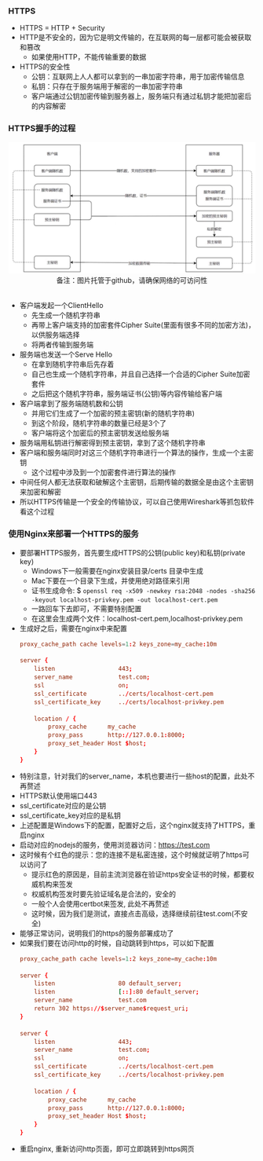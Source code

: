 ### HTTPS

- HTTPS = HTTP + Security
- HTTP是不安全的，因为它是明文传输的，在互联网的每一层都可能会被获取和篡改
    * 如果使用HTTP，不能传输重要的数据
- HTTPS的安全性
    * 公钥：互联网上人人都可以拿到的一串加密字符串，用于加密传输信息
    * 私钥：只存在于服务端用于解密的一串加密字符串
    * 客户端通过公钥加密传输到服务器上，服务端只有通过私钥才能把加密后的内容解密

### HTTPS握手的过程

<div align="center">
    <img width="600" src="./screenshot/3.jpg">
    <br />
    <div style="text-align:center">备注：图片托管于github，请确保网络的可访问性</div>
    <br />
</div>

- 客户端发起一个ClientHello
    * 先生成一个随机字符串
    * 再带上客户端支持的加密套件Cipher Suite(里面有很多不同的加密方法)，以供服务端选择
    * 将两者传输到服务端
- 服务端也发送一个Serve Hello
    * 在拿到随机字符串后先存着
    * 自己也生成一个随机字符串，并且自己选择一个合适的Cipher Suite加密套件
    * 之后把这个随机字符串，服务端证书(公钥)等内容传输给客户端
- 客户端拿到了服务端随机数和公钥
    * 并用它们生成了一个加密的预主密钥(新的随机字符串)
    * 到这个阶段，随机字符串的数量已经是3个了
    * 客户端将这个加密后的预主密钥发送给服务端
- 服务端用私钥进行解密得到预主密钥，拿到了这个随机字符串
- 客户端和服务端同时对这三个随机字符串进行一个算法的操作，生成一个主密钥
    * 这个过程中涉及到一个加密套件进行算法的操作
- 中间任何人都无法获取和破解这个主密钥，后期传输的数据全是由这个主密钥来加密和解密
- 所以HTTPS传输是一个安全的传输协议，可以自己使用Wireshark等抓包软件看这个过程

### 使用Nginx来部署一个HTTPS的服务

- 要部署HTTPS服务，首先要生成HTTPS的公钥(public key)和私钥(private key)
    * Windows下一般需要在nginx安装目录/certs 目录中生成
    * Mac下要在一个目录下生成，并使用绝对路径来引用
    * 证书生成命令: $ `openssl req -x509 -newkey rsa:2048 -nodes -sha256 -keyout localhost-privkey.pem -out localhost-cert.pem`
    * 一路回车下去即可，不需要特别配置
    * 在这里会生成两个文件：localhost-cert.pem,localhost-privkey.pem
- 生成好之后，需要在nginx中来配置
    ```conf
    proxy_cache_path cache levels=1:2 keys_zone=my_cache:10m

    server {
        listen                  443;
        server_name             test.com;
        ssl                     on;
        ssl_certificate         ../certs/localhost-cert.pem
        ssl_certificate_key     ../certs/localhost-privkey.pem

        location / {
            proxy_cache      my_cache
            proxy_pass       http://127.0.0.1:8000;
            proxy_set_header Host $host;
        }
    }
    ```
- 特别注意，针对我们的server_name，本机也要进行一些host的配置，此处不再赘述
- HTTPS默认使用端口443
- ssl_certificate对应的是公钥
- ssl_certificate_key对应的是私钥
- 上述配置是Windows下的配置，配置好之后，这个nginx就支持了HTTPS，重启nginx
- 启动对应的nodejs的服务，使用浏览器访问：https://test.com
- 这时候有个红色的提示：您的连接不是私密连接，这个时候就证明了https可以访问了
    * 提示红色的原因是，目前主流浏览器在验证https安全证书的时候，都要权威机构来签发
    * 权威机构签发时要先验证域名是合法的，安全的
    * 一般个人会使用certbot来签发, 此处不再赘述
    * 这时候，因为我们是测试，直接点击高级，选择继续前往test.com(不安全)
- 能够正常访问，说明我们的https的服务部署成功了
- 如果我们要在访问http的时候，自动跳转到https，可以如下配置
    ```conf
    proxy_cache_path cache levels=1:2 keys_zone=my_cache:10m

    server {
        listen                  80 default_server;
        listen                  [::]:80 default_server;
        server_name             test.com
        return 302 https://$server_name$request_uri;
    }

    server {
        listen                  443;
        server_name             test.com;
        ssl                     on;
        ssl_certificate         ../certs/localhost-cert.pem
        ssl_certificate_key     ../certs/localhost-privkey.pem

        location / {
            proxy_cache      my_cache
            proxy_pass       http://127.0.0.1:8000;
            proxy_set_header Host $host;
        }
    }
    ```
- 重启nginx, 重新访问http页面，即可立即跳转到https网页
